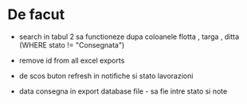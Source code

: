 # De facut
- search in tabul 2  sa functioneze dupa coloanele flotta , targa , ditta (WHERE stato != "Consegnata")

- remove id from all excel exports 
- de scos buton refresh in notifiche si stato lavorazioni
- data consegna in export database file - sa fie intre stato si note 